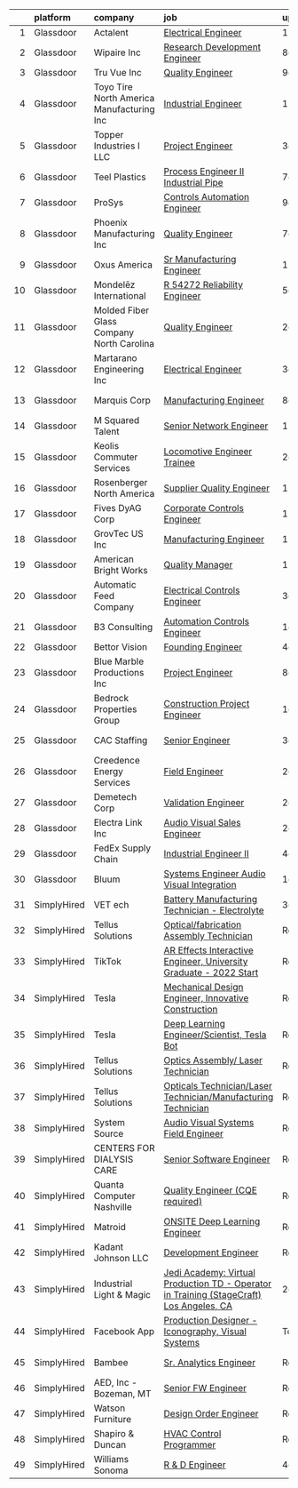 

|    | platform    | company                                   | job                                                                                                                                                                                                                                                                                                                                                                                                                                                                                                                                                                                                                                                                                                                                                                                                                                                                                                                                                                                                                                                                                                                               | update_time   | location             |
|---:|:------------|:------------------------------------------|:----------------------------------------------------------------------------------------------------------------------------------------------------------------------------------------------------------------------------------------------------------------------------------------------------------------------------------------------------------------------------------------------------------------------------------------------------------------------------------------------------------------------------------------------------------------------------------------------------------------------------------------------------------------------------------------------------------------------------------------------------------------------------------------------------------------------------------------------------------------------------------------------------------------------------------------------------------------------------------------------------------------------------------------------------------------------------------------------------------------------------------|:--------------|:---------------------|
|  1 | Glassdoor   | Actalent                                  | [Electrical Engineer](https://www.glassdoor.com/partner/jobListing.htm?pos=103&ao=1110586&s=58&guid=0000018132a3f14aac9b087c0b07498f&src=GD_JOB_AD&t=SR&vt=w&ea=1&cs=1_1b090b38&cb=1654412014569&jobListingId=1007890398648&cpc=5C1A074141E401F2&jrtk=3-0-1g4pa7sgvghqb801-1g4pa7shcpkeh800-3f63a03a4ae7bb61--6NYlbfkN0BHIfC1zsKGIu0R3teaIu8liT7fbRNLaQeDQfcPJweUK960YxEL0jx1On4vOdpR8NGeaH-vJOsrzhxQOyqZD-_pugYGCRflED5_wRAhwGrPe7w-aAZCURZI4_ysfCd7dCuX5eV1areVQtzNkIvlN6WruokeX0u8lnJJXo2vPGO3REEVktHLHVNYTzxuyIahOVc_5MmZqzkL0kTc6_wVi4y2Cfc6X5d_FW4JlCA1d5fGNc-TaTdkvx0PzKGIMVRt4IRYwCtk0vwXe1n70LriVL7Lttk-wQkW56UwQH2MSIY1OqFAlMOEnxRDZiafUu1dhB2IIwNZpzSpvoIFABkkLW0Cok1rxmD0adBQlqM1jhi3tCmY3VaniW9KwgowdYSH2f_ZCc_q8xi6uCSdAs9JcioI7j5NIAq53MvJL7RuS3FGK3qTmdpc-0JwYRO9HDmpxtMTCW3a6IMuUffzqaCL4hddIw5eMS4FD53CHFKcU_YTtpGFV6sCaRh2mYxAPQ_q7YO04FWJ372Log%3D%3D)                                                                                                                                                                                                                                                        | 11d           | San Jose, CA         |
|  2 | Glassdoor   | Wipaire Inc                               | [Research   Development Engineer](https://www.glassdoor.com/partner/jobListing.htm?pos=110&ao=1110586&s=58&guid=0000018132a3f14aac9b087c0b07498f&src=GD_JOB_AD&t=SR&vt=w&ea=1&cs=1_efd4068b&cb=1654412014570&jobListingId=1007899360310&cpc=B54B47A217693295&jrtk=3-0-1g4pa7sgvghqb801-1g4pa7shcpkeh800-e60f7f34edf349a2--6NYlbfkN0BUhIqnFIa7eoc8BRR6AsOxAqSnvrWe5sTcTKym2NWxD-gONoNAxNYoseIHvUy9ximcCU5GGIa9LiP65GGjO6nL_NHH9NzjokJkHMi_yJSC36lA-1VeH_ffOEPvAaQg8ex2XbwwxPkhtyTtxZZOwbsatWgBpQLi_unn7iPdJ6QIi2MD0kHFtnsedjg1BiMe87joA-UNuJ11v-tpkLJdY4fJVAOZBuoc6M6UvpXumYsvCjtmnt-glVtmlKcufHb5lXgpBMCP2JbG8FMKNTf4sVY_QJlGYpn7uyxVHVjYpAd16Jv-X1nk_jv6oVbexBP56fCoDJXArFYGV_iOVDz1LD2BAILSJdfL2qok4_QDH8guul_6d8ejc3iCjr9kcCg1MT5dxJNjhU_aCXQLJsdrY1UZIUwWA11W-NtBhs7ZtSCaf7O7eI9JfJA23ltqg8ic_Aw5LGucMSnpN5A3_MUfbbfXRbC4kl_4_mscqrgZM-8J9p1NF4uGc5GfALmhkvOcBaqdS3GY6mBpklr-zagE4pwox5kyt1Xt99dL7UgFkJpqS9MLE1CSsTxnNmso0AY-SQwrWFymNxyDcfDz09tQT0BdeOjzcizj0-Azkw35KR11i6XGO58vqSzOmchR_fCApsfxBGz-F27W5w%3D%3D)                                                                                                            | 8d            | South Saint Paul, MN |
|  3 | Glassdoor   | Tru Vue  Inc                              | [Quality Engineer](https://www.glassdoor.com/partner/jobListing.htm?pos=102&ao=1110586&s=58&guid=0000018132a3f14aac9b087c0b07498f&src=GD_JOB_AD&t=SR&vt=w&ea=1&cs=1_83be5040&cb=1654412014568&jobListingId=1007895142300&cpc=008615850408AD4E&jrtk=3-0-1g4pa7sgvghqb801-1g4pa7shcpkeh800-6a792e77f122cece--6NYlbfkN0CS7w6Bfhw4mbjLz0touHGbRffr3Rd1EHBy3N8cIjLi5f69mXN_F0pgCAI7HMqY962Re70H9qPCUBJt7vYaeA_2h7hKTWTsSeFOgPAVR5RrW3yCOP-ZHX_J4toZec49HFP6NqNbLotDS_ZnWRa1uZW-eGRxmvZ3KwRlASLzozw3SaBbBpkGjh_hCbI6bBeljNHEHR91CppO0UOwcbuApIxvfNLwWQZvgJrMSk7ZhzLZPkea38Gq2bLPbeNyxyxOqpWUAsKvrwgqECB0Qo1meVgYDDUR9GTN7dWHBSI8nOr8t8kqNAAVys0dkCxqCp0_0PW4lMeIIng6Pj4LlaIGf1f8XJY4PqqK5NTfUvw3FVQU2GhbaOzlIKMNAAxUOyDTT95bXyqD9F-H1Gxy_b9e690EkZKnCsEhmWUJx-JjxWnrP7ZkTjaaSsjeh4NLm_PWOR9jVegKCknyL4YWRMI15WGsc_bglqfuW3scAuiRtIonE95PJ90dtWv-b3QGwf31Dp6BKeeNBGL4Qw%3D%3D)                                                                                                                                                                                                                                                           | 9d            | Faribault, MN        |
|  4 | Glassdoor   | Toyo Tire North America Manufacturing Inc | [Industrial Engineer](https://www.glassdoor.com/partner/jobListing.htm?pos=112&ao=1110586&s=58&guid=0000018132a3f14aac9b087c0b07498f&src=GD_JOB_AD&t=SR&vt=w&cs=1_0dddded4&cb=1654412014570&jobListingId=1007886773446&cpc=F93FE13A5A36C312&jrtk=3-0-1g4pa7sgvghqb801-1g4pa7shcpkeh800-dc8ad2e20d9c6285--6NYlbfkN0Cl-bNrQm2eRcgXLaD9vg5hg3PouAjDOWYxFk61enuPWPFepxeWPikQoqP3U82WUf0RqoJzAu31yRWkMg88oReJQ1zqcLcSaDju_xidY57KvBzr0I_6dH6vVH4RPKTiNoEG9cpwPbTYhHATB_r3bNthwjzp4zC0WYGzniPgXM-123ypmj0YXfHZ4KC24OY37MUPWojLAd6cUIQTmkv1-TR8k_X85OoytoZGaKB3wGcFJN9jkiKWc3BBxgiYhde5-yGJ67j4rYfKmj4nEoIuEjUCBemhzgRRWg-MmN63PNeelzfqy5jSo4kj5Ganw5eVBkoISWk0gQF8P8MPfqpz-pPlrWd5G6NPZpPb1fZzsOGvhVRLCYnvWtQtsQZfFqbg9YElyA-Dx6wXN-JNDg3l4ohU5fr3vrApmjIM9vse9-yGVmiUmI9bZd8YEAOYT1j-eWfnbdCGfwh9x4GiRqCIZ66lYpdlCCwSqAAQ0HEdfvtsEw%3D%3D)                                                                                                                                                                                                                                                                                             | 12d           | White, GA            |
|  5 | Glassdoor   | Topper Industries I  LLC                  | [Project Engineer](https://www.glassdoor.com/partner/jobListing.htm?pos=111&ao=1110586&s=58&guid=0000018132a3f14aac9b087c0b07498f&src=GD_JOB_AD&t=SR&vt=w&ea=1&cs=1_c4bfa921&cb=1654412014571&jobListingId=1007910235774&cpc=6220EA885A64BC9D&jrtk=3-0-1g4pa7sgvghqb801-1g4pa7shcpkeh800-6bba4cf0b544982b--6NYlbfkN0APToHrk7ILONyRglvlT3LJMO76dZGJsKlG8WQjsY8Cq9XiAb7ktDbI2cGKJ_aAk7ZyZbD8BZyySnLwmzZSb0PlRiWQXfyG4nH4_sotCSz0PfhG_O_I7O_wR0d8n54Fx7DhuVgQC3MbOgeXPsFsPVckQAFUJgKx8rWMHzEbT40uMenj9UvM0Y3GcPbPtJpt9I7nElseARZW7TtNirUxfq898A2YPN4u-IrOysAfrU4LoxBgS-vq2wgIc-P-mJkpJ1GT2FV9WfmDI3c5SoHvAl6zT91CQ70DUkOopAIaRbVVOpOFAOsMQWmTyqjokDf2onNv7_ppC4lvuR0vi7uW7f2imCV3VhAjvjoUrt0pdwaWQCuV806iYYFiivkH94UEq3eGixSwxY9W5xmHr3Ll5TrHmOH9FucsvJf7dwdafQsVFpyU4xTcmIOnYo44cMfNFSyM7jXVvWn5XH8h51qtF4wi9Tz27hhtSfBVMqzm0L-g_h-8AnHq9Q6-7857dVRLjPQ%3D)                                                                                                                                                                                                                                                                         | 3d            | Woodland, WA         |
|  6 | Glassdoor   | Teel Plastics                             | [Process Engineer II   Industrial Pipe](https://www.glassdoor.com/partner/jobListing.htm?pos=113&ao=1110586&s=58&guid=0000018132a3f14aac9b087c0b07498f&src=GD_JOB_AD&t=SR&vt=w&cs=1_13adb90b&cb=1654412014570&jobListingId=1007900086666&cpc=CFAAC3B69837D405&jrtk=3-0-1g4pa7sgvghqb801-1g4pa7shcpkeh800-374a642a4745ffb3--6NYlbfkN0CRz_6eAniD4B1hq5wXrn7rHUddnZb6rvgfDdRQQgFm5z2mlHHzhccMMs-o0bqfOQJ3SkQOysPIzsh-JB1L7Nk_jjHZB3K2d-92kLy6hMUl6Mg50k__65YjS4Mej-QXsBPVh8rl7_ULD2VoSulS0YZHnprwvTS0zUGOVJ6kc7CwbBc_qTnOgeCEZLgKZ6ccYvE922VlJTLHpNz8cdh8Bbxy89i1-0iyGAX0ouNlWVlZ41epEQI2Wfzobeg7N52rp3yfn8rw6PPm2oeL5cQuCy7yBXOqAtriPbbDad3pbfe1z_ZLJjF5ei_8onuUqAk_qllpqZTmHPcCkbfgYd5Jk81iu29-K_1_FqZ4qlW-NXdSQ9YKuTOKZnMWvagoc2l9lpjdI5F9OU_3eCq8Ragp5FZZXuSzALsQr2vBo3NBU8JplrHCnvb9laI3flT9AxbqhrTZJ93EV8R0VSuFqU3zZbWkyJeJJQp8Vf9ubzaX5XOHJNVepdBoBrNAdkrXRgELTm0ymMSQPuzBHB-NHQgi4KqNsKKYD-kIr2I%3D)                                                                                                                                                                                                                         | 7d            | Chicago, IL          |
|  7 | Glassdoor   | ProSys                                    | [Controls Automation Engineer](https://www.glassdoor.com/partner/jobListing.htm?pos=104&ao=1110586&s=58&guid=0000018132a3f14aac9b087c0b07498f&src=GD_JOB_AD&t=SR&vt=w&cs=1_0af815a6&cb=1654412014568&jobListingId=1007895421291&cpc=C1BE74A2B62F914A&jrtk=3-0-1g4pa7sgvghqb801-1g4pa7shcpkeh800-3c263e6f64f7ec45--6NYlbfkN0AAZ2KOaAKSdSA4s6ZFM8pp2b9gbp5FFgZTZvio99B7CKbGe8w0J7iHMyqH3r5O7LINfTDwF8xttHB247AtmiMO362FZHrlLJ7hIMp8R2iwvg4rrj-3yeSLEDXGxRo6ZoqOeVFImf32yxs5mtEQdEd7HZ7XtQH9DnhpaFROumOtkVUGF8cJnrstRD-uKdkvgIj3YU9zv_yCOpH3r67ZMvjjEoIwdwRwCo1yNyS42Fc4pdr9IPyL3Tcel7AdCCcfRDpZYF1t6j7VoxCJ5pM1K5-HdKqKwmz7BYXyR6ZHunFseP40miw8Rhv71CzansaWiPb9sr9E1frEfwToNAp0V6zo1cnaZPcNQiALhCYWMAUhqMy9TXk8hlNRJXoemR79mJzFEWhSUcogN-zLF_be5SNGmONYeyMZT8zLYAW_CRzrYdz9XP-w_7fMTjFhKwT6-bs7UiAnjivejB4HeTp1CJtO0qTpmkM6Etc7X__0OS3XR0oD7l3UU_DgGmQeuXIDRrfrT9oAODwFTD2j01NNyJGOAg1hgkRQ1QZM9kQXYNt3ONgKk5B3xzPfUcfWMDMZSwcfUjARmEAbiezJCmGKrAeOmzSHAkb7IqQoIeAMCGzyV_Y3GzTL0nmQ4VdqtYP8eJMdnxGxjTT8oTfWEXxPDZ_Ca0TclXzSXaCw_WQyucMHzOcqWw4_DCSG7nvc56zSBUU7qzXQptBDkXv6PJj8nxBWmE5GcxQEpFI05IwaFt0Amg%3D%3D)                    | 9d            | Webb City, MO        |
|  8 | Glassdoor   | Phoenix Manufacturing Inc                 | [Quality Engineer](https://www.glassdoor.com/partner/jobListing.htm?pos=126&ao=1110586&s=58&guid=0000018132a3f14aac9b087c0b07498f&src=GD_JOB_AD&t=SR&vt=w&ea=1&cs=1_5f29ac8f&cb=1654412014572&jobListingId=1007899939322&cpc=20DEBFC134A2E59E&jrtk=3-0-1g4pa7sgvghqb801-1g4pa7shcpkeh800-af8b179ae7ff41b7--6NYlbfkN0BEPBjaKBc6R9gauY6OSPgYWeJ5VyVvbSzAL0r4hrxboipijh4RZqHD5LqWQgZE3cJB5YROwjdveFaycdy6q-K8Wl2PVZCZ36rbCK_h9HxtTVIII5OdGKyqx8c2yzqMwx8wHhFWTpqK_mIdXOOzmFSMZoIkBel1SJFcLA5OxK7aajXgwN9Um2cOLpvCb4XKbOgfXMvxHWd_mZCqJKb91GsEKO6zR85u_F8T1MGswJnlHLRWji1ayQByknPbZ48E_cuULpbek01KaElAJ_y--lWE4-SDT59k3DdpBECt-guZLdIrGHbr0Jv43MM_e4OR7KpQHHDAyu6MwcJDbAj6uEFulj5FYVHJ3Q1TxQPv0E7VAnJVnwdA8qUVrra5ize8bN6zOhmwqTpSomVXf3zg7AKe7nVjTTgeTwOvGTM5PzLqUONZBN_X1VXEkqV32_h7CBAppS-YS5fuY36VX_kziKNLRfaS-AQCE-2TBh37xJi31Ul1oL0PZYSuoqnFpj5hJWtmjEvKh1-TXQ%3D%3D)                                                                                                                                                                                                                                                           | 7d            | Enfield, CT          |
|  9 | Glassdoor   | Oxus America                              | [Sr  Manufacturing Engineer](https://www.glassdoor.com/partner/jobListing.htm?pos=118&ao=1110586&s=58&guid=0000018132a3f14aac9b087c0b07498f&src=GD_JOB_AD&t=SR&vt=w&ea=1&cs=1_753f5a3f&cb=1654412014571&jobListingId=1007892642533&cpc=9A6ED45F0F8389C4&jrtk=3-0-1g4pa7sgvghqb801-1g4pa7shcpkeh800-a98e86e7c8b0149a--6NYlbfkN0DDqiQGGu8zu7crksw9blS1DZm0_6lB4rJrJh-E2iRdZ310vSNKjjHOGeKYZTsuatuZsC2c7j1HQWykLjmeKLN8S4X8aKASsHky7EzMKKNS7f2SFkBBGCSCDTl4Rfebmyc5mhHoQViVyHsR3O0FC51D73SXpXnKXImfX39FTZBL5No8lZJnBwepb73ognXy1BVvKq7-zw_nlHOWUuxsjlp7vXfHcjANK6a8GKDWrU6_uZRnLCHj5NbeDSh1ZD2i0MLPgeHjiH2X5WcVEoG7UexQR-iyoisWj8PjCD0U686HirCS8RG_yZyrUgPhtMUps-HMyBYYzCmdIqXInN2uQEAZySDaK6dwDaYsOvvsDDqXL-E-aA72j9GeY7soNF9ra_jOL_n1oJn4032p6_bGD9WlbZoKv-6HGucrUOe7uZpZiXnOluD6SXtgqu8xOVxu1eeJOqd3ey6MTQkMA-s1zixMSY0WfpxZEybV4-OdNnLDdqmL9BXyY269-4FB_hgODkqwuq7VidFNfQ%3D%3D)                                                                                                                                                                                                                                                 | 10d           | Auburn Hills, MI     |
| 10 | Glassdoor   | Mondelēz International                    | [R 54272 Reliability Engineer](https://www.glassdoor.com/partner/jobListing.htm?pos=124&ao=1110586&s=58&guid=0000018132a3f14aac9b087c0b07498f&src=GD_JOB_AD&t=SR&vt=w&ea=1&cs=1_d104ffae&cb=1654412014572&jobListingId=1007903557392&cpc=2BDE7E11BD1C9BDE&jrtk=3-0-1g4pa7sgvghqb801-1g4pa7shcpkeh800-4dd50c4b5b403017--6NYlbfkN0ByUqMhvOL2iiDazUzQigxMwiChCV7X9eh2QNFlfz8qhirRb8v1UvGO1on98fL_jFwGOqzLHMWYgQOal0byTW8SaW0k4n8yATtEtb9_XEyJ-bKHydv-gFB772yP8uIfYQILZV7yR09OxaZcnHUPPN7lOeECrUa7BlcQ5vx7wv3E20acGekdWtLa0vXg1dHPrMecQTIPDwY9E5mzo023osjmmnNrjQLXCbxDy_qB2Hx6OvrIkumSil7aMuyZeJipvJXBSCTtaa6pgBmjAwgljX8fcLxh7-aaO1505clTCHWJ4Hx19-6B-tuDfNFkD1LaZlzoa_n5JFzNAxwRcMBiBkJn3ShyNWERzOTupIqVS-l1PYUsmYSS8tMKqn8GcH7f2KIQdHF20n3nycncCTYphsRyyYMh0L5emjfe2fgNPF-UhjxPODVg3J1WQ-v8BIA6QGANvxaUDE0MMo9Em8PZbYDeigzkgLxQTJ7Pzkz88VaerXsOIvtg517ylSc1AxNfunr_to-xK3F_-AxH-0aHG9T-35GmyVfKzkoVPCv5Odg_WuoOG151oFfL)                                                                                                                                                                                                           | 5d            | Richmond, VA         |
| 11 | Glassdoor   | Molded Fiber Glass Company North Carolina | [Quality Engineer](https://www.glassdoor.com/partner/jobListing.htm?pos=125&ao=1110586&s=58&guid=0000018132a3f14aac9b087c0b07498f&src=GD_JOB_AD&t=SR&vt=w&ea=1&cs=1_572783f3&cb=1654412014572&jobListingId=1007913521734&cpc=3DD0BC19EF1D218A&jrtk=3-0-1g4pa7sgvghqb801-1g4pa7shcpkeh800-e2302f4212832a3b--6NYlbfkN0BPbl_2IlQgjgnhbfX_lUWwf9maBuYT4dHqB6YLSeE8ACaeoZOiK21x0ilmHJs467RlCsJ8UQvdDWyWu_jgiiFXDf4szTNgbuiFUUV5OFQsvlL6moinFKlcexcrB6gQzCuCpn_WnZknmL0sYNO1_OPQzy_AX1nu6ReOt_QGZg1cqEtdUxd2eVoNLA2VguqIrI7saQN13aYYhejRBeAfTZXZu6GXUszj-r4W75f8UBR09XLCUvTMoztZYMSMi13UuDnzgrsjt8iowWK8UN8A-FC7rc7d-0MtwjHMmmW9XiuMdXRIkhwvQJITk6m1SqrEbtCrxPN6PaFISECC0cyXXUoz3QYBcHUBUC2BfvRB3-zDrXMtnP9K27LB0eo2LY7HOPRuLfyemhbaSLihMx4d9xKyh3qs_mSMiPqgxicH1r6M8IBwNbPsVgzmSVC7WsS0Uz7LDWLcowZPaIyWw-C75yUwNsF--re-xAzCqAx2F7_8MQlGKtsc4DaBC0i89vURRVR8j_Xvcsx8mQ%3D%3D)                                                                                                                                                                                                                                                           | 2d            | Morganton, NC        |
| 12 | Glassdoor   | Martarano Engineering  Inc                | [Electrical Engineer](https://www.glassdoor.com/partner/jobListing.htm?pos=116&ao=1110586&s=58&guid=0000018132a3f14aac9b087c0b07498f&src=GD_JOB_AD&t=SR&vt=w&ea=1&cs=1_6718ac1e&cb=1654412014571&jobListingId=1007909523127&cpc=3761395185B81764&jrtk=3-0-1g4pa7sgvghqb801-1g4pa7shcpkeh800-fbc4e7956843d149--6NYlbfkN0BTG8rZQTnXVzMYxwMi3PdvFdf1_OtMdcJy4WKSFLaQaIBkqHegSOyjS0V7LypIFCLW-TQJMeE8xhCx3Hya0wKn94-LwoyIAXSWSODkCM2hCVHxsjeJH-taKNzBBa5-zjkvxlusDQtvatJkOdehlq5FvmNibzBTD2ptJhZ5Ud2a0mo7iPamhHGXZnys6Kx8D0IWYMBHc1IBYe1yhXea0uo70zaNdzAWGGgbRJ-5bphdSsaT6L7qOGAOg33_jwlnbuYBpCxwKHPaE04eNk2FZUwpOh5nMdusy08SfOvKJuVGeAWBAmOOer5gOXw0yeMZ18xBtf7Uu6-ldKpp2oV2NuNffHotuwXU9QQzL6B4gUDrZTDjdr2PMJahl8LteFnx27bk7mVggqTXMxDA1uyAf_tuwGcDb791eA9yvoJTkZXB6sMIbRGBiACVQ9y6vIFHsaiFgCOtQirPuwtoGb6s0BZhYtUNAZ3sAkzu9zFksnPErJY7onLaIUdDW00eVCc0XQD-NKlj2RakmA%3D%3D)                                                                                                                                                                                                                                                        | 3d            | Reading, PA          |
| 13 | Glassdoor   | Marquis Corp                              | [Manufacturing Engineer](https://www.glassdoor.com/partner/jobListing.htm?pos=122&ao=1110586&s=58&guid=0000018132a3f14aac9b087c0b07498f&src=GD_JOB_AD&t=SR&vt=w&ea=1&cs=1_d016ec06&cb=1654412014572&jobListingId=1007899193913&cpc=5C66962F50EA57C4&jrtk=3-0-1g4pa7sgvghqb801-1g4pa7shcpkeh800-13931c1e8f7ac246--6NYlbfkN0ApDMUXLXCDgFxWuC4R5oTqPgtFSjK8Hy_PJ39OHI0dBJYpxwi8hvt4Z-XszMVC-JJkJ_8l-OaKmL3vJ4xbJ4FSfe2CpcGwSMi9zuwSscS8BkRztC58KRRqSbZBi-k_cFq2H9MPhkWxe4egG-h1bLri3GmXSOXb-eiH_1jyDjKZUl1djKwYpg6pkPir-QIzdrbWwqQLDfTHh5SGl8qgFAWx2YpoCCmY93z95vARpHXZsJuBSSOvhSRnJHFCVXWfosX7mBlW5lHkgHoKB4hr7pL6IfYiSmjeBpJMToqEEwvCSEbI0DE0Njrsp3BRFn-0yPPjKYWMxhnM5Et6yquKPYAvo9oUtjeKI2-llDm8XncgjOqLMHIASjGMhi__X_-3p593GK82xdGGQl4JVnCLFRusL6p3_k23ltCZhTCC5ziY6k6RX-8plp3fsVNCKVmRkCMZJuZh9n0-_4s12BiWXDJrjO4aGy5C-qqmWeFNAREkcFCMVlSqQVph-64EvhFu-bokXiZlRm9_6g%3D%3D)                                                                                                                                                                                                                                                     | 8d            | Independence, OR     |
| 14 | Glassdoor   | M Squared Talent                          | [Senior Network Engineer](https://www.glassdoor.com/partner/jobListing.htm?pos=105&ao=1110586&s=58&guid=0000018132a3f14aac9b087c0b07498f&src=GD_JOB_AD&t=SR&vt=w&ea=1&cs=1_4be31b8e&cb=1654412014569&jobListingId=1007886519216&cpc=24816A764DF348D3&jrtk=3-0-1g4pa7sgvghqb801-1g4pa7shcpkeh800-d79a99169ad43e7a--6NYlbfkN0Bi-g4OEguhQEx4pjzkmulzkFDPdVMQm6g82nLRMcVRUHK_7i5h4gxFMwwi1-ek-SkVSAc49LqyaIH32dEjpgYT5D7gpRHhyqPUhDOYLd-mnZatfkNQjzOP8ioo1e2_CeT2Y5Q-MjK1KWv-BYhgKJ810ivxXk6CrarLFJqhKf0Dr_lC8vVCkv_yj7EzWrPxih4BXdns3stno534XpmYq8oaLKX44RK3_PfLB9v6i3VsPzWeY5VQOrBEZ0CUdNZEEcAU9XMeZvKqDVEYauL-R9TQrs0ZDEXCSrb28yBzE0yu1_7Nho3f0B0tyKzane7HPhLSnruPohkd0C6dbGK0Qc8RK15aoJU1y2NDrGcivPBCvrXCjH3Yg39cDlWUSPzjHQm1o8xnUXWcxaivyDNTJEbsoK4xd_hP9nAhur-Jaf9W6XtwTn2QBlHVI2fXRplgJ2CezA1VCG-vmjawtMYV9HofseZgBYYUUd4h5L7lKV-w2mC88OMKBcRY9THQ4gLVEko79cRNAYSS2kFh0FyK0rEH)                                                                                                                                                                                                                                                | 12d           | San Francisco, CA    |
| 15 | Glassdoor   | Keolis Commuter Services                  | [Locomotive Engineer Trainee](https://www.glassdoor.com/partner/jobListing.htm?pos=114&ao=1110586&s=58&guid=0000018132a3f14aac9b087c0b07498f&src=GD_JOB_AD&t=SR&vt=w&cs=1_91d8b5c2&cb=1654412014571&jobListingId=1007914330397&cpc=CB2768E455C10F6C&jrtk=3-0-1g4pa7sgvghqb801-1g4pa7shcpkeh800-bcdb9395720c7a36--6NYlbfkN0BH01Z0Zj4DRGYDcNtOIJ3K3uqZ2cpVsDCfQWKpeLTFWiKMK9p112Tffvfr9RYmUtqedIZmW2ra2SqmxBWSwE4NPoQPQbfPsCVIjS3-V-ARfHso8OA0TjDDf881nvBE4gOf020usc9s759PbXraHc9w1X875XVTkYec_3TbCbFlbtMtFtIThGGwoYhmhQivJzWB2iBxB1mwm7WihOiVt_ddMZ2iRhWuH2CN52bhJtw8LdmeV2qV6q4-4dc7pklfHRDpZxG0Ipsw7ugdAEeoVyGXe9V91NECfwzr8JpH1r2UdWP_v6d2bTqzsiXgCJGOJlkcxFAQjU9jjODZYncMto0Sdt4KTKUhazslYTIsMI9yN59tPudqQ1Q130RDgscNMD0kw2O5PiUVaO9mhyARTLQybJtOFg46obB_8TV0TtmYDIV0j_r6pWtBwCvXPebm1mzGd7mMOYpxk0cxz34DrJXY5JmgUugJtZ1BcHTsIihMOQfqpnMtQWP7SfsyxjdXWiHX2KtcLeQAz9KhOtOzSWYctPX95dXXcx3zPy2jWXIJhR8-dfTSH7D3iqiaMkxv1KlpbZZCkLqUic0QCEvBWe1A7LL_8wndpRDklLUJzYvhHeXW7teUIHqru0r58ETymUhthnmmZN4uQWFitclHFIvRw_3oLPx9eiKiIgRQCVPhCArwfYlfgNGH_l7sGYB09ndiDC7TyYgueaHfkdig3c9LwLErPSYoHWnjYJT43BUAaw%3D%3D)                     | 2d            | Boston, MA           |
| 16 | Glassdoor   | Rosenberger North America                 | [Supplier Quality Engineer](https://www.glassdoor.com/partner/jobListing.htm?pos=115&ao=1110586&s=58&guid=0000018132a3f14aac9b087c0b07498f&src=GD_JOB_AD&t=SR&vt=w&ea=1&cs=1_71651f6e&cb=1654412014571&jobListingId=1007892689298&cpc=EE03BF53A751B229&jrtk=3-0-1g4pa7sgvghqb801-1g4pa7shcpkeh800-a68bc15fad10da89--6NYlbfkN0A_lMrImd4K1mVRIimbW9GSB04Lm5FKrtRQf9m73SIsnPVXLOYXTjE7e8ua3nu2VRGaROICeh2SW30hBArp_XM4yyG-ZOvPi7sg3dvj1ZhfLPbDWg7dCnqgbiNCb9LINdLnMPNEXNVs_4fU3k1YFKoutorHyVt41EDxe6g5NXjlEUAjQar436HVdWJLnwOnGupnfafhuD4NYUKV5BARrC1_L6wiNtYm4uiqKYDSZgTtOe3af2sFsHBX0nL3DyiMvGXqymYPzQTEew8Odly82sWhcHHPOaNyZL6D4X_JeflensqjWcHFQMUDh5oXRGy862zCntr9WjtrhizHsKfEnLuOQA_m_LmCkt4VwGMQS-2xzg94lvpR9rdGYEQFwvWlJMrnbzTy9ZIzrEIgsmWOrqgiOKjvy6I717nNUlN9xdco9kAYJ6WB3c7TuCLKl53jsMnraNtdihyPupFI8sUIEQsomJtkI9TjmSvhVfU_GQC7VVvs6tHW59itf2CQ9N_m0SU9zlVTaVfeDWZvh27zENHcTPpglqPaFQU%3D)                                                                                                                                                                                                                                | 10d           | Akron, PA            |
| 17 | Glassdoor   | Fives DyAG Corp                           | [Corporate Controls Engineer](https://www.glassdoor.com/partner/jobListing.htm?pos=106&ao=1110586&s=58&guid=0000018132a3f14aac9b087c0b07498f&src=GD_JOB_AD&t=SR&vt=w&ea=1&cs=1_e64d1630&cb=1654412014570&jobListingId=1007892281625&cpc=70D715265A3FA97E&jrtk=3-0-1g4pa7sgvghqb801-1g4pa7shcpkeh800-6b1396557e379ba1--6NYlbfkN0BJ3N8g_cyAVXqYPUmtMyaS6ihs4xhPyCM8t8DSi40VVz9VW92qCESd33rCP4dPoA-CSPVqhZGBahWIQL8u8njceyhz-Esay7APJNhmBKb3d83P60hEDTmtrn9nxk9hkDeTPYgI00jw0G8xuMvIHFOymzmbcR1_3sPt81DPox-d5Ru-cgABcxMdMyxuRX7iJqOTfb5esYnkkxOhyPkGFTbqidihEEpsiDfRmSZigFWcFJZqoQJNw1mqBQt3VWWMGi3JtVO2FSoPoD-4_2tyYc8NbbhB9ZKhwtNWZl5gq1-Qre1vK4BDQPqrcWm85YTThSF3ML-VPhSD2mEqnOViI3EtV-zFsQjlYQk1VlYc9fLgad9FfAzP0CxCuv5uqBgdl81cqGqpADNwVj2ixz0mj8GjbvBqAsxWR_fRD7KwemkbHmTmaS7oevmQOy_3Xm2udOKnpZynYcOtyvLhq_SSo3t7am7bIr9FJlv4AH5aAXY3S7io8alJI5saO4ZyiCtN4n4Ts4iAoM8Z2A_gWbw1Gxks)                                                                                                                                                                                                                                            | 10d           | Livonia, MI          |
| 18 | Glassdoor   | GrovTec US  Inc                           | [Manufacturing Engineer](https://www.glassdoor.com/partner/jobListing.htm?pos=109&ao=1110586&s=58&guid=0000018132a3f14aac9b087c0b07498f&src=GD_JOB_AD&t=SR&vt=w&ea=1&cs=1_055989d9&cb=1654412014570&jobListingId=1007886252319&cpc=8BFE4FE9F2118452&jrtk=3-0-1g4pa7sgvghqb801-1g4pa7shcpkeh800-6ebf0b52e1f97c27--6NYlbfkN0D_KRozbKJx95I3LRYgbj09bqBDFeyQG4s8tCOB31p2DF-j1h9uX80pL2i7L50wLNONAG1rn--5PwU3s-eTQjyZPsnaqbWg495OyjJ5fNHWrACyIVUzUujkbbYauQjuhjzRBhsdEhy15zpG3ysfgMw6hNehc4q_9HVEvHk6QLD32lbKi8X0muZIKEoVQpgtJqgkjAaW7VcgksvbG0kNJKidPUwBlyj5mj14pI8-ugRBZGbdO5mspOcmUffMaRcLHKA_bTc2kFTEJb3sHX8FqUBFfc-pJICQMLXqUFUS1Rz3InjHkM0uzeeMA9IACQZiQGTGCARBgQ9nKi2zHgfnvQG5MDS7WI8kYKbqtmpa5DgV22R-0SFg2bghoFGa6YeJWop6bRqQKW8ilVifA76ecWRYBX6Hgs8QKF5JgMuVxaraqHMUIiiVlO-vBYaHZWKB8u32prgkWuNNrW1RH3Id-qLQnG_7sHgbq6-9sZ4DzLWS8LGTbKjQLK9WaXwQBtiGWQtBhlJb2L3sFA%3D%3D)                                                                                                                                                                                                                                                     | 12d           | Wood Village, OR     |
| 19 | Glassdoor   | American Bright Works                     | [Quality Manager](https://www.glassdoor.com/partner/jobListing.htm?pos=121&ao=1110586&s=58&guid=0000018132a3f14aac9b087c0b07498f&src=GD_JOB_AD&t=SR&vt=w&ea=1&cs=1_5a08f812&cb=1654412014572&jobListingId=1007892109612&cpc=2442D01AF70C0A8F&jrtk=3-0-1g4pa7sgvghqb801-1g4pa7shcpkeh800-d6ab72d11b9bdd9a--6NYlbfkN0AK4erm9FiBTUtKbitVt1-RDys1DJn-sRNcUXjOBlTVwy41SuBryt_tdf8Vstq1isOekUj42sVmfVtFbwQ8IaYdpwolpgH0IvOoFnLK1gg9HTBi2mqgaUp_JreC1vrcPDgO5tZrfCDzSad-EdPq-3Hwf6ZFLbC_F6f3JlB1ajm5jnyF_9isob8hTwY6oztIO5wGSaAO_wT5Zv6shfxnhEpTraFU9JviipN-j7IBSbqgYuNLGy-fkS1CwhYzvecBB2vTpY146Wzog_h9f3WfaUqTD-DmHxhzN-gmxc7gp1yaleNtbrHTFbZ8Iphn00GvAq3sBQf7PWn1Pr5_lW0mT3OPqMPUMggO5VAvKEs_tIOTq9Q-Lqgx6aHGTS58prGP0KpP6-O3-vmfNSH7n2fcxaYILOid0spA81u2Wg3yQfmRj3LxLBEmMpQS9XS_F_Ic3ihH-5JPSs0hchHsg5wzDz-5kBbco2moNZy8AqnmZ0AvJPUDKyD-PCHIHh9LvWIzQnw%3D)                                                                                                                                                                                                                                                                          | 10d           | Minneapolis, MN      |
| 20 | Glassdoor   | Automatic Feed Company                    | [Electrical Controls Engineer](https://www.glassdoor.com/partner/jobListing.htm?pos=108&ao=1110586&s=58&guid=0000018132a3f14aac9b087c0b07498f&src=GD_JOB_AD&t=SR&vt=w&ea=1&cs=1_05c7df76&cb=1654412014570&jobListingId=1007910235461&cpc=708FD06C282F2827&jrtk=3-0-1g4pa7sgvghqb801-1g4pa7shcpkeh800-9263e734a4bd4dbd--6NYlbfkN0DukAwDndutArnS8OT3znlJ-TW2KpK_7rZjO0LfXc6UVH5gGuOvt1591Dbs2vFSfWe8D7VLKyWmziNy651C0MOkggUL4eqsS5yenZ5jXhJy4HYwEc5KptwfRXhsL2I2O36ZNLoLUkoL1_SznfR9QD4A1yIDrMzTAYYJBr1xBu0XYENPPTRtzNLQq3x3N-WvX8fpekgvXx59ZTI-payPGkJs7kTPfIGxwQMecyXIsk_dDt9RbmWKz9raMxuJylt9jDnMdz7VZ2tXdcZjej0rsRKyyOlXiwuedo21nrhkZf5PLncVK7EwiLhd5ckopXNnCcEI9J1f3ny-5Ejgr7ybWRpulZ6IXjjZQI9c6adVKnVnShPVvO-LZGM9hv77S9bFuoAwI0BcaJPccQbMU4KAF0lSrFD7LYTgFfHOwgUE0IGUzPXId69jdtkMUnbbkOn1pVm31IX3Ml1qfnxJ1CInGZGvVfpdIH1poBed_GY1N8_QT9JCKauFwsQ-dzX1oAfhcB7hWeSpx0uQswk63mED6U_F)                                                                                                                                                                                                                                           | 3d            | Napoleon, OH         |
| 21 | Glassdoor   | B3 Consulting                             | [Automation Controls Engineer](https://www.glassdoor.com/partner/jobListing.htm?pos=128&ao=1110586&s=58&guid=0000018132a3f14aac9b087c0b07498f&src=GD_JOB_AD&t=SR&vt=w&ea=1&cs=1_f5f6bfb4&cb=1654412014572&jobListingId=1007916986275&cpc=2CAA794C6C8251AB&jrtk=3-0-1g4pa7sgvghqb801-1g4pa7shcpkeh800-bd81d07c6509fb34--6NYlbfkN0A2QuaSNLYRqo8nRonCRt3zC6IBQMGonq9X-VvvymErrrqcmHfPloI6NrW5FeiZpOv_wVc2umz6lb2lZq5qXoyYmS-q8LU0mxMLc93JhgTjyxFCTx5gQdn7j1aqRQtQlj5n_l5AC_OaDnaAQstXs2zNmAHacZf3lpszZTVWc0KN9C2sQVRJE9Or3mM0n6LKvdKayHDDgLKjj1pm-qoDQESm7h2Zkh35ZlVlYF88rwL2jWJttjz6jVQDj7EHu95ow4tib-THbTbWKI8TiUvAeiN86iGlxU-g7_-nNwvsxeyAWP_wyxv0LP_vfRVu0Ui9nz4uoGib2gxxJSt5Qz8HYv0fI9Rs3kb5zIfDQyqzv4dK2D2IlLG4x6xXOAhTsQpV-bcvkWhLg2QRwI-417pXgp4bLhFkFv8BLWZ-ajetsGnxCwst5YXCwBIplRjP-3b1iDP2zkxvAdEoAot1jS6kcA88zUVXTu5yT-dmCWD8oz60TY7A5hjdTXSrR-IovQfJ8jUkmqG9bCBTGQ%3D%3D)                                                                                                                                                                                                                                               | 1d            | Saint Louis, MO      |
| 22 | Glassdoor   | Bettor Vision                             | [Founding Engineer](https://www.glassdoor.com/partner/jobListing.htm?pos=107&ao=1110586&s=58&guid=0000018132a3f14aac9b087c0b07498f&src=GD_JOB_AD&t=SR&vt=w&ea=1&cs=1_4778afbe&cb=1654412014570&jobListingId=1007907371313&cpc=C0A1394BEB3A993C&jrtk=3-0-1g4pa7sgvghqb801-1g4pa7shcpkeh800-6a6e253e5f04d329--6NYlbfkN0D4nuovUOU2dPryPr7-xanE7ZFWASvaSyNm3BqXIbrO0jC3ll04OPa-Sg0cLMLZI5KUJTE0wdphrdelL5oMdfZifzIoGjBaC603RVFD5iIfvL27Po3D3MeQGL-N6-x-0PPyCwYNLBu3WkIExgx4HbnI6hckGJ8tXmjTKb9tTdfKshzFK-7zIoAbuhad5xMuXR97Wx8DQgEK2-NfkGmzb9dNpuJgrOFiUsR-q7SHAj5pwQCrABvuMZoRikAVzws4i-vZBqw-wKIdv16_8ilYNGAdIf0w8ZK8a9bs258b3TuuwNTMb55gTlmySkXv5fP75PQ4NKcfJ3YjDsl7ifsIpE2kAayjapQjsjw9JAm3Q9AxAcbRk8kgmYV77QI2JTSijcNop-uvppsdXyTjTedvtCUHH3RuWyFn--SNuHHUN1t4fN-bDVioVv3V81feCZjRtV3u17iMvokKuatxRWuYSgeKDnHxiQzRe9lBEkHqik9bIqBrjkBeLYMRzesfYZOO714%3D)                                                                                                                                                                                                                                                                        | 4d            | Remote               |
| 23 | Glassdoor   | Blue Marble Productions  Inc              | [Project Engineer](https://www.glassdoor.com/partner/jobListing.htm?pos=101&ao=1110586&s=58&guid=0000018132a3f14aac9b087c0b07498f&src=GD_JOB_AD&t=SR&vt=w&ea=1&cs=1_1dc504b0&cb=1654412014568&jobListingId=1007898952398&cpc=FF5A52BAF937C849&jrtk=3-0-1g4pa7sgvghqb801-1g4pa7shcpkeh800-9f9b6e2c1631df5d--6NYlbfkN0Ac82s1-RE6FEDM2-XXRAhrjZuEj1W1BWQmGx4bD-y63poqDCTRSKkae5tl0PwAi-1mMQ9UtFmbqxMkTF8VGERVCt7Lexgd9WlHhLM7lTa6EoW00gUTFJ0q_V0NCsIyZdYMntnyer4V5GCa1NkNaPzmiJ3JHDgy49MMjW7pMer4dddUCIIhJzj1FtsyRDKaQPvmf3fSFlNv1rQIoxYkHLO8RR89QtgDnYnwsYh_vXc1-7GBXjFhFA2bsCP-pY1EmfkppzJeSrQfW6mPPZdzfp_tnvCQIGxSy-wqCKSd2eHlx6yNos1JSJUPCzODj0-qNMEzWAk1edco1lJKozZWa8ufs6PkJ2pKfRUTAi-a6qc0YvQjgIqWis3c8LyYgWU6KevdAAOv37nPqyK8fmB_jVw48wXkotXaT19IyMW0ywwboD3dLj2worOlffV298ldYyKgJ3onPM7J8feUJLT13xaF80Z80IcvDUWg0mzUcOKRZp1nXDoXkpnCPh17DjRWdmUwbw0twat6PQ%3D%3D)                                                                                                                                                                                                                                                           | 8d            | Indianapolis, IN     |
| 24 | Glassdoor   | Bedrock Properties Group                  | [Construction Project Engineer](https://www.glassdoor.com/partner/jobListing.htm?pos=119&ao=1110586&s=58&guid=0000018132a3f14aac9b087c0b07498f&src=GD_JOB_AD&t=SR&vt=w&ea=1&cs=1_9b022a8e&cb=1654412014571&jobListingId=1007916261589&cpc=B05C06C2E5790446&jrtk=3-0-1g4pa7sgvghqb801-1g4pa7shcpkeh800-717f05ae2ccaa647--6NYlbfkN0BBGG9LMNqL16EzDx9S3nKk4b6IwprgSJginr0DZD_oW-LxatidhHjS-JJr64tuc7wxmR4264n0XiZpEVtaYXbdkvYwBUR6OFSfypE7x9U0G0A75CKbQ2s0xfJQBcU-rTK4a_ZR7A-DqWhKZjQORG1VDHMx6kNc1IEawEzIAFBxbtA897Jmmu1fLVoNP4iY_lc1lDcf-vMeQUoG4gh6q5ETD2TsXhYddWTzqHzUYl2Y4NL-qD-gz5ZsgH_uAuz8pUoOohqIYgnRh_pm2vSVfcl-f6zVfSjFNC2AQn4RyGxWV64fODv1ClSTPJMoOuDEzxcHpUOpb8Bh5Za-Lbs5zQ7VaT6gaCbXYWUw4gnijBDCBOBgvKL9XvLWuxr2JAujRxADEQNWPsJSv3yXexSNRJO9BQA8s6ZNX-UonXMiKEhJ7nIZMyTYgwQYJWuNW0F5HHaiDNd801QdLu5r5y34bsDB6gnDx-ThZYEplbG35s3U5XKIA-YcOvu0V0MfzmtBLYgVPsRRJEr0JA%3D%3D)                                                                                                                                                                                                                                              | 1d            | Los Angeles, CA      |
| 25 | Glassdoor   | CAC Staffing                              | [Senior Engineer](https://www.glassdoor.com/partner/jobListing.htm?pos=129&ao=1110586&s=58&guid=0000018132a3f14aac9b087c0b07498f&src=GD_JOB_AD&t=SR&vt=w&ea=1&cs=1_a784589a&cb=1654412014572&jobListingId=1007910514574&cpc=4D96B26B8347C45B&jrtk=3-0-1g4pa7sgvghqb801-1g4pa7shcpkeh800-51e8f74e8bf24fa2--6NYlbfkN0A6KhDDL2GS461tDTBkiBtBw-8BoSL4-X3WovZirSq_W3r1mTMWgwaUQtSTurwcV30wDsohhK5L5mUEgTWIj1tWeKKw0zW23Gk6H5aPVxzSYPjVLozZkyIlipDz13QQQW7yhgR0yhDxtrngr2rjE7-xu9ucvAJ_veJsJjXKcK51SOiUa6A8hykRaAcaHPoOGC7xzvvmD6IE0VxtFScxiV9OheTQa6hl3IRianogFZc8Qb1fmElfTTbnMJdPeeYlqfuq6DERXIUmdLgm1DmupWU1SsHNoiRCsyYbxEb6Xd9q6t6EP_IxhBm-VwIpMEPPjwXIWTnW_Lif6tAK4_9uq7oyExN4ZwCVUrAHFa40UX4qEPIX9gkA2LkE5v9QoUZc_v_ZRNsuKEhFniCyCk2Lzyfn3Q6cQEFgg3cclxeMeuhbmRl8vwQi5ewbuPjLNRBIJMf_U-D5MCNAdjzKyTbnXG69mLkG08IjTMl8gFVmANWf9oZlAcqs0wS0IVnEiZxWd0PtTa3VlUu6AkSywhzR2rwJpzWoAhladHw%3D)                                                                                                                                                                                                                                          | 3d            | Virginia Beach, VA   |
| 26 | Glassdoor   | Creedence Energy Services                 | [Field Engineer](https://www.glassdoor.com/partner/jobListing.htm?pos=117&ao=1110586&s=58&guid=0000018132a3f14aac9b087c0b07498f&src=GD_JOB_AD&t=SR&vt=w&ea=1&cs=1_f8fdef6b&cb=1654412014571&jobListingId=1007914666675&cpc=F7BF06EBECC7ADF5&jrtk=3-0-1g4pa7sgvghqb801-1g4pa7shcpkeh800-648ac95682154edb--6NYlbfkN0A8sv-xtnKDTfmNcxpf96igBg4cA1iwHSPPBqzDwSrdMvCgpjhprszkrLUEIgvOfHaZciYbt27uV0u4kdNWKC4rUWhSGj7EKG4aDPpuuQvacZEZ2p8EGzj7g4fgKrPkLNq-WPoA9grULfIxuR1oFjabQ8612engzXKmbvpXIvxbxBmkztRs0Ry5gIKrO50UBix-4DD5U-eHvqxmOkQBfO_wQVPlyAoyOwtN3gWO30cyJ_j-AEglc9YjdiIUTY8-IyHhKefnBNzoTDd5sGj2aJfjNy9hkzIGJ8iE-OdC24ymhzurNTxLefXoQFCkB57zSQD-0yQIdUY3-yyDEys4iNPNVqQkD5zR12OUnz1JTtx_5tigC1hIr7EvJDSQDl9bStH8U2qr4_J8fLBKevxNSJqoThbl7J2HReuYAwOCsZHzP8BJhX5Xg7ExS8M9jNimOysKt6kmDTMCMqqsA5JxEArIBetHGMK44-SNMeHyz1bYfBKu0doTxRJK5414m93N15W8NXfhPuu2zS_w3JRWRAeZyKLeF3R8yy0j2w5w4up4ei0oXrdLW-QX3nDkbH-25OxPXjtCDLgXsmaZmgtBWb9owBVw2q9gQRIDxR6KflvzMWEN_7NAjnhp)                                                                                                                                                         | 2d            | Williston, ND        |
| 27 | Glassdoor   | Demetech Corp                             | [Validation Engineer](https://www.glassdoor.com/partner/jobListing.htm?pos=123&ao=1110586&s=58&guid=0000018132a3f14aac9b087c0b07498f&src=GD_JOB_AD&t=SR&vt=w&ea=1&cs=1_f87b2afb&cb=1654412014572&jobListingId=1007913772169&cpc=C5929E5B7816DBC0&jrtk=3-0-1g4pa7sgvghqb801-1g4pa7shcpkeh800-0e1b055531b51a49--6NYlbfkN0D5HzV0plNjCgucY4hHna-FhASqstxf_nMH5vK21tQ-na9Nm3eX_Qu6aDk6bQeuq4m8t03QOCLLX3xlngZr-BRe_8kM6hrRalCRlsWMFSog2uLNBUIGq5yr1fpTGZnJoarPkO01aMYG-sI_6dSETEuwgij2mBRO1dU7HirM_QJIiWbkFNL8NtLXEFTe88nySfnklEkljmXJnmmWYse6rwkADUhZzDsobPxNlO26UyxJDwCF4l0sT5Ksy0ZnNYMCBlALjdFANQ34LznGhgA-14V4osjEb8OOf6csutbM6zZ771mKtCqMgbo68LP2qRhfiZktTzLw5LB5Cmm97T9sYiB74yxlWulNlUXQiyh_zdLvS1u1kXaL_DrNsnFxaLG2sljgOG30KuP546fsr1mXWzTf2Az_CeOTVtaiJe5_GulL4Q0sxolHqx8jPaDm8qtoqiQZIHhJQ7oR9HSPVGg2M7sRbTb797df0lD9YVhzzXpyYgTWCvJdS_OsDWCRmL16dDzfNIQfQolatQ%3D%3D)                                                                                                                                                                                                                                                        | 2d            | Miami Lakes, FL      |
| 28 | Glassdoor   | Electra Link  Inc                         | [Audio Visual Sales Engineer](https://www.glassdoor.com/partner/jobListing.htm?pos=127&ao=1110586&s=58&guid=0000018132a3f14aac9b087c0b07498f&src=GD_JOB_AD&t=SR&vt=w&ea=1&cs=1_d915b062&cb=1654412014572&jobListingId=1007913108047&cpc=A3C165F64CC0ACE0&jrtk=3-0-1g4pa7sgvghqb801-1g4pa7shcpkeh800-62d9cbc3040b7eff--6NYlbfkN0C6pV0or1Cvv0LozWil2RZqt2-0Ui1GgZCSIjS0lgHvj9HHHyk3A7SqZfgYPB6weER9S0RaLRrLC3LIs3ImQ2HvUjndfOnHblVTK1OfZN7JF3SYyWd3o80i-eaAFep62jsbELNm2rfBU039BlspeA-EqUtRESsTQKyrse7UQIO3XnfYQIx90YcTQqTUE4-YcAgfuhFiHZDC9-OsIC899KOhijykcmKtSwszpfvGnAlYriI34vBHWXZUX200pog8ZAK4zfe5MLk66mYgtDm-e-4ssSc1tDMph4qOBCoNe4JcovjefZWKJ8xx7_US9aV84ZUqU78fFk1Ua0msSDRxco_SZwCKuVwFVsPSwl-TNBfaU--WwaIblIEG46uSip6JYLAcQkM4yTmQFSiLYiF1Td1U7lzFjCF4aiSbM-Cj3yw0d9L7YzYfkkPhdERDU8aiyeXKBjYHpq-HkviHrtbIo3_nrX2zaMtzrSuE5QyYEXxwiuUuSm2_iVFpQz_11-uHvcSsiE4SpZbD0g%3D%3D)                                                                                                                                                                                                                                                | 2d            | Houston, TX          |
| 29 | Glassdoor   | FedEx Supply Chain                        | [Industrial Engineer II](https://www.glassdoor.com/partner/jobListing.htm?pos=120&ao=1110586&s=58&guid=0000018132a3f14aac9b087c0b07498f&src=GD_JOB_AD&t=SR&vt=w&ea=1&cs=1_f36f1a61&cb=1654412014572&jobListingId=1007905412256&cpc=29832A3A95482100&jrtk=3-0-1g4pa7sgvghqb801-1g4pa7shcpkeh800-9dd43ade0bad06d9--6NYlbfkN0CtRhce1P3KYyt64vAZVRC-NCRoXhIqR30y-w5Uij6mKuUhDHw_iSw1MLh5J8CjY4yCh1hhDEVSq3SUewx6BNn2PyF3vKNIXGfFHsDIT1K_5Bgw0FGY2KzQzVeWeKuklkAHlM6UdcUarUqzexKtHU057nZOKSnTspqZcEAqSelNeNrmJFlNM2xNNiqmIBp_ky6aT9DajXx4BhqzO_qB_jOZfiol7IV2BJ8BpUcHY4qP4x516yuzyOJ1Zklkl7w_r72Uiek2uCdngNepDCPKLgZwJTPLJgWXyA0U1-wZ1KTjixoN4gMray1YEA9D4M9RWBsPxtu3MLc5phXzPq2GsN6XYrvn0FKUdqw5xABaSnlf8p1apRAIw0nYrNN6US3ECvsowXPfzZh9R3gNW-sXKHcQ9Y5p-QcaaFzyx-3aRoyfUoiQpiejqDlfKSApv7bP3CFtZUWz8cc5UZJtFjX1EraL7Ju0_3P8rRPGdkwl43jD9XAYJerUKMSesVBvJ8bcGqARz9B9Z7KvmA%3D%3D)                                                                                                                                                                                                                                                     | 4d            | Columbus, OH         |
| 30 | Glassdoor   | Bluum                                     | [Systems Engineer   Audio Visual Integration](https://www.glassdoor.com/partner/jobListing.htm?pos=130&ao=1110586&s=58&guid=0000018132a3f14aac9b087c0b07498f&src=GD_JOB_AD&t=SR&vt=w&cs=1_aa8ae6db&cb=1654412014572&jobListingId=1007916457474&cpc=87E10CCD0B336EFC&jrtk=3-0-1g4pa7sgvghqb801-1g4pa7shcpkeh800-fe292ffb3c1ee5f7--6NYlbfkN0A23jOtzX-XlzBTR29DV_nbtB4VC1Acqyp5N2PfJwCQ5enO7afvAQU34sMemTj7Xk25tTQ8AGRerKVVgfy8OpE8r65Dc5iW9kSMfjFWE2waGvC01Djs5aGFLDVTkeFjM3HJITrxPmVDKPzdhxm6zSoBTCEF4ajY6xtYJBadnIzSGkKJDCFTd-xPmGIUpx0T0IC_3W00RjF7PaIekPHK65uAhdijFe7U6wlEiK2nL8dbRGoj6XuKgIMXRzZHs_DcQ96hWj0_x-1evsjiuzvAs6GEWjXdg06qLzuBsmQuHAuk7r0tP7qK1xIVu9FiPsQgj_2zzEMkigkmQCJaZWg1NqFZLwGszAZb4HkyDd2fOvK7dAowCDHpaptU3UaGNmMyDQUPaV0GzHwQnh5DAbGR9b0rritqZ-UF9uFTK7EZH8DAA-iN-Wy1oIBG677dLNTVKHwQsnpsBgpiLfVnOXtnpwsvXyORRFYEXXMApR56WyssSjzfjcYi8igUWbSdXlT3Y6ttGQD95W5MYRCBc6GATuzyksXBopqbylf9IrLvRvumh4Jn00bHBNM1lAs2v5hJx3kgRuit1oCFokfaF4RU6KLnWQsAuIswpOOSYiCnwFckC2LALqxMnulZUrseACtMkEjHtJBdgiPk85QkiW_NEffSsg6R1PrM7JNGUqn8JdkMPSX3SBcoMh3Pd3Tz3kw9QJ9TZvluCQgZZsC9YmNlaFJh8b5qP8sx0LRJLCrQUe2dCOKgudFlos51) | 1d            | New York, NY         |
| 31 | SimplyHired | VET ech                                   | [Battery Manufacturing Technician - Electrolyte](https://www.simplyhired.com/job/2cPi_Jm0nsXw52_mcnR6XMk8AtsZ6AvCKQ-EiXCtkH9NlB2-aPj0Jg?q=visual+engineer)                                                                                                                                                                                                                                                                                                                                                                                                                                                                                                                                                                                                                                                                                                                                                                                                                                                                                                                                                                        | 3d            | San Jose, CA         |
| 32 | SimplyHired | Tellus Solutions                          | [Optical/fabrication Assembly Technician](https://www.simplyhired.com/job/EkLek6kOpvTKAPZWj1B68W43HG5nZAg-lbrr_-Cbt3Z6aNNJU-D9kg?q=visual+engineer)                                                                                                                                                                                                                                                                                                                                                                                                                                                                                                                                                                                                                                                                                                                                                                                                                                                                                                                                                                               | Recently      | Santa Clara, CA      |
| 33 | SimplyHired | TikTok                                    | [AR Effects Interactive Engineer, University Graduate - 2022 Start](https://www.simplyhired.com/job/o7hQFWGxhcBCkdrSluukUfOO3LLU3t1x69HQlWwemcZT8W3vbCEUZw?q=visual+engineer)                                                                                                                                                                                                                                                                                                                                                                                                                                                                                                                                                                                                                                                                                                                                                                                                                                                                                                                                                     | Recently      | Mountain View, CA    |
| 34 | SimplyHired | Tesla                                     | [Mechanical Design Engineer, Innovative Construction](https://www.simplyhired.com/job/BzkpdBba1Qp9ueC72z9V-VPDM4Clwvw2Jt7F9GweNA32Xuwy-y_Aig?q=visual+engineer)                                                                                                                                                                                                                                                                                                                                                                                                                                                                                                                                                                                                                                                                                                                                                                                                                                                                                                                                                                   | Recently      | Palo Alto, CA        |
| 35 | SimplyHired | Tesla                                     | [Deep Learning Engineer/Scientist, Tesla Bot](https://www.simplyhired.com/job/IYwX6yBlWXv4Vs7GWLhxtdB4i6Xqm9dIhPj2mvSUmITEHDBRp-VKNQ?q=visual+engineer)                                                                                                                                                                                                                                                                                                                                                                                                                                                                                                                                                                                                                                                                                                                                                                                                                                                                                                                                                                           | Recently      | Palo Alto, CA        |
| 36 | SimplyHired | Tellus Solutions                          | [Optics Assembly/ Laser Technician](https://www.simplyhired.com/job/s7P92ceidlgrgQEnGYtRiG70VOkifVTmHD3-oZSENzpGrEEeLoieqQ?q=visual+engineer)                                                                                                                                                                                                                                                                                                                                                                                                                                                                                                                                                                                                                                                                                                                                                                                                                                                                                                                                                                                     | Recently      | Santa Clara, CA      |
| 37 | SimplyHired | Tellus Solutions                          | [Opticals Technician/Laser Technician/Manufacturing Technician](https://www.simplyhired.com/job/o9nyQKI-CutmAoCF78LdLuhjJhU_w8FxgRy19UdcYsbM4YAMCoGt9A?q=visual+engineer)                                                                                                                                                                                                                                                                                                                                                                                                                                                                                                                                                                                                                                                                                                                                                                                                                                                                                                                                                         | Recently      | Santa Clara, CA      |
| 38 | SimplyHired | System Source                             | [Audio Visual Systems Field Engineer](https://www.simplyhired.com/job/xVBqUv_Jb7WJWKXZWvKMDvPPRs-yjpNF3jAs9pIqje1SIoBa9tk9Yw?q=visual+engineer)                                                                                                                                                                                                                                                                                                                                                                                                                                                                                                                                                                                                                                                                                                                                                                                                                                                                                                                                                                                   | Recently      | Hunt Valley, MD      |
| 39 | SimplyHired | CENTERS FOR DIALYSIS CARE                 | [Senior Software Engineer](https://www.simplyhired.com/job/y0LRikt26gcrdlKbMHj4yXLTPsrWX0hvLWDiJmjMdFW7eRwVAqHuww?q=visual+engineer)                                                                                                                                                                                                                                                                                                                                                                                                                                                                                                                                                                                                                                                                                                                                                                                                                                                                                                                                                                                              | Recently      | Shaker Heights, OH   |
| 40 | SimplyHired | Quanta Computer Nashville                 | [Quality Engineer (CQE required)](https://www.simplyhired.com/job/S8klNPkje49Jj5Ff4ZGFULfeOlEPuLxqFi5rb0wVx3_Uvm36apN5dQ?q=visual+engineer)                                                                                                                                                                                                                                                                                                                                                                                                                                                                                                                                                                                                                                                                                                                                                                                                                                                                                                                                                                                       | Recently      | La Vergne, TN        |
| 41 | SimplyHired | Matroid                                   | [ONSITE Deep Learning Engineer](https://www.simplyhired.com/job/ayixR0CmOTMTK7GkWdjdAJ3J74GMcguab_KyAEYqBTyCwnJsLp8sng?q=visual+engineer)                                                                                                                                                                                                                                                                                                                                                                                                                                                                                                                                                                                                                                                                                                                                                                                                                                                                                                                                                                                         | Recently      | Palo Alto, CA        |
| 42 | SimplyHired | Kadant Johnson LLC                        | [Development Engineer](https://www.simplyhired.com/job/u3Ys_FwoHE1s8tFLkjkkSW0leTPdBUmvg33NrvfzPohHEper7TkexQ?q=visual+engineer)                                                                                                                                                                                                                                                                                                                                                                                                                                                                                                                                                                                                                                                                                                                                                                                                                                                                                                                                                                                                  | Recently      | Three Rivers, MI     |
| 43 | SimplyHired | Industrial Light & Magic                  | [Jedi Academy: Virtual Production TD - Operator in Training (StageCraft) Los Angeles, CA](https://www.simplyhired.com/job/F7cGtdI0OiHdC1VEu11NJiAYFjM7CcHTeiA2Jm3YZbDgy6YIdSJf3g?q=visual+engineer)                                                                                                                                                                                                                                                                                                                                                                                                                                                                                                                                                                                                                                                                                                                                                                                                                                                                                                                               | 2d            | Los Angeles, CA      |
| 44 | SimplyHired | Facebook App                              | [Production Designer - Iconography, Visual Systems](https://www.simplyhired.com/job/B83bDcDHjhjPF4nMBhI16kaYfwHr2DcNnMI2JLdEwH1YEOXzGoOKyw?q=visual+engineer)                                                                                                                                                                                                                                                                                                                                                                                                                                                                                                                                                                                                                                                                                                                                                                                                                                                                                                                                                                     | Today         | Menlo Park, CA       |
| 45 | SimplyHired | Bambee                                    | [Sr. Analytics Engineer](https://www.simplyhired.com/job/ZZXhaUcM0LBlNJs4mwREP-vrcd3Aj71umRs6e1mRMMTe34b2atO5RA?q=visual+engineer)                                                                                                                                                                                                                                                                                                                                                                                                                                                                                                                                                                                                                                                                                                                                                                                                                                                                                                                                                                                                | Recently      | Los Angeles, CA      |
| 46 | SimplyHired | AED, Inc - Bozeman, MT                    | [Senior FW Engineer](https://www.simplyhired.com/job/zINmUZXgScoXXgS_gyiF3t60esMGL8VWIM8nJ8Kv2CvxPHXAK-fHew?q=visual+engineer)                                                                                                                                                                                                                                                                                                                                                                                                                                                                                                                                                                                                                                                                                                                                                                                                                                                                                                                                                                                                    | Recently      | Bozeman, MT          |
| 47 | SimplyHired | Watson Furniture                          | [Design Order Engineer](https://www.simplyhired.com/job/6TeOoNzKp8agOrTMzB-OGJN60S3tNHfZ-qqX9RxpDmXqMu9Zt1NNQQ?q=visual+engineer)                                                                                                                                                                                                                                                                                                                                                                                                                                                                                                                                                                                                                                                                                                                                                                                                                                                                                                                                                                                                 | Recently      | Poulsbo, WA          |
| 48 | SimplyHired | Shapiro & Duncan                          | [HVAC Control Programmer](https://www.simplyhired.com/job/YrBl4BgNExTpWswpqCYeUfncCKheUzqgXyRNPxdCYNFVOmJTrvN2gQ?q=visual+engineer)                                                                                                                                                                                                                                                                                                                                                                                                                                                                                                                                                                                                                                                                                                                                                                                                                                                                                                                                                                                               | Recently      | Rockville, MD        |
| 49 | SimplyHired | Williams Sonoma                           | [R & D Engineer](https://www.simplyhired.com/job/gCzOKzjTic5nEWjUbFPHOS2_0sFbOa21c0zz32tTf-oUuWKUq4P9gg?q=visual+engineer)                                                                                                                                                                                                                                                                                                                                                                                                                                                                                                                                                                                                                                                                                                                                                                                                                                                                                                                                                                                                        | 4d            | San Jose, CA         |
